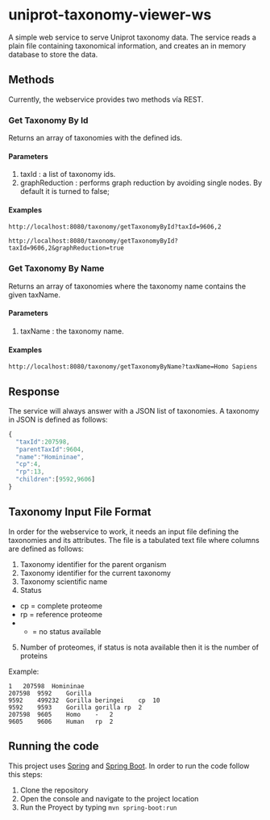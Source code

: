 uniprot-taxonomy-viewer-ws
==========================

A simple web service to serve Uniprot taxonomy data. The service reads a plain file containing taxonomical information, and creates an in memory database to store the data.

## Methods

Currently, the webservice provides two methods vía REST.

### Get Taxonomy By Id

Returns an array of taxonomies with the defined ids. 

#### Parameters 

1. taxId : a list of taxonomy ids.
2. graphReduction : performs graph reduction by avoiding single nodes. By default it is turned to false;

#### Examples

```
http://localhost:8080/taxonomy/getTaxonomyById?taxId=9606,2
```

```
http://localhost:8080/taxonomy/getTaxonomyById?taxId=9606,2&graphReduction=true
```

### Get Taxonomy By Name

Returns an array of taxonomies where the taxonomy name contains the given taxName.

#### Parameters 

1. taxName : the taxonomy name.

#### Examples

```
http://localhost:8080/taxonomy/getTaxonomyByName?taxName=Homo Sapiens
```

## Response

The service will always answer with a JSON list of taxonomies. A taxonomy in JSON is defined as follows:

```javascript
{
  "taxId":207598,
  "parentTaxId":9604,
  "name":"Homininae",
  "cp":4,
  "rp":13,
  "children":[9592,9606]
}
```

## Taxonomy Input File Format

In order for the webservice to work, it needs an input file defining the taxonomies and its attributes. The file is a tabulated text file where columns are defined as follows:

1. Taxonomy identifier for the parent organism
2. Taxonomy identifier for the current taxonomy
3. Taxonomy scientific name
4. Status 
  * cp = complete proteome
  * rp = reference proteome
  * - = no status available
5. Number of proteomes, if status is nota available then it is the number of proteins

Example:

```
1	207598	Homininae
207598	9592	Gorilla
9592	499232	Gorilla beringei	cp	10
9592	9593	Gorilla gorilla	rp	2
207598	9605	Homo	-	2
9605	9606	Human	rp	2
```

## Running the code

This project uses [Spring](https://spring.io) and [Spring Boot](http://projects.spring.io/spring-boot/). In order to run the code follow this steps:

1. Clone the repository
2. Open the console and navigate to the project location
3. Run the Proyect by typing ```mvn spring-boot:run```
